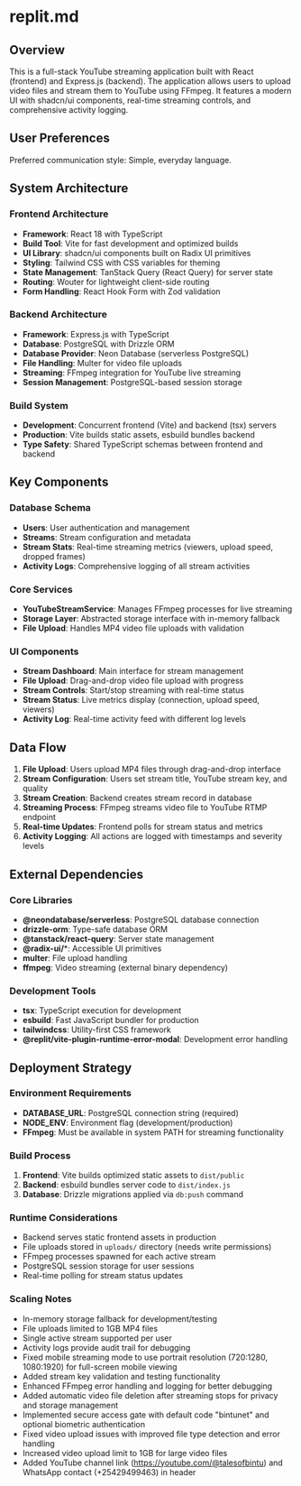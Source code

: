 # replit.md

## Overview

This is a full-stack YouTube streaming application built with React (frontend) and Express.js (backend). The application allows users to upload video files and stream them to YouTube using FFmpeg. It features a modern UI with shadcn/ui components, real-time streaming controls, and comprehensive activity logging.

## User Preferences

Preferred communication style: Simple, everyday language.

## System Architecture

### Frontend Architecture
- **Framework**: React 18 with TypeScript
- **Build Tool**: Vite for fast development and optimized builds
- **UI Library**: shadcn/ui components built on Radix UI primitives
- **Styling**: Tailwind CSS with CSS variables for theming
- **State Management**: TanStack Query (React Query) for server state
- **Routing**: Wouter for lightweight client-side routing
- **Form Handling**: React Hook Form with Zod validation

### Backend Architecture
- **Framework**: Express.js with TypeScript
- **Database**: PostgreSQL with Drizzle ORM
- **Database Provider**: Neon Database (serverless PostgreSQL)
- **File Handling**: Multer for video file uploads
- **Streaming**: FFmpeg integration for YouTube live streaming
- **Session Management**: PostgreSQL-based session storage

### Build System
- **Development**: Concurrent frontend (Vite) and backend (tsx) servers
- **Production**: Vite builds static assets, esbuild bundles backend
- **Type Safety**: Shared TypeScript schemas between frontend and backend

## Key Components

### Database Schema
- **Users**: User authentication and management
- **Streams**: Stream configuration and metadata
- **Stream Stats**: Real-time streaming metrics (viewers, upload speed, dropped frames)
- **Activity Logs**: Comprehensive logging of all stream activities

### Core Services
- **YouTubeStreamService**: Manages FFmpeg processes for live streaming
- **Storage Layer**: Abstracted storage interface with in-memory fallback
- **File Upload**: Handles MP4 video file uploads with validation

### UI Components
- **Stream Dashboard**: Main interface for stream management
- **File Upload**: Drag-and-drop video file upload with progress
- **Stream Controls**: Start/stop streaming with real-time status
- **Stream Status**: Live metrics display (connection, upload speed, viewers)
- **Activity Log**: Real-time activity feed with different log levels

## Data Flow

1. **File Upload**: Users upload MP4 files through drag-and-drop interface
2. **Stream Configuration**: Users set stream title, YouTube stream key, and quality
3. **Stream Creation**: Backend creates stream record in database
4. **Streaming Process**: FFmpeg streams video file to YouTube RTMP endpoint
5. **Real-time Updates**: Frontend polls for stream status and metrics
6. **Activity Logging**: All actions are logged with timestamps and severity levels

## External Dependencies

### Core Libraries
- **@neondatabase/serverless**: PostgreSQL database connection
- **drizzle-orm**: Type-safe database ORM
- **@tanstack/react-query**: Server state management
- **@radix-ui/***: Accessible UI primitives
- **multer**: File upload handling
- **ffmpeg**: Video streaming (external binary dependency)

### Development Tools
- **tsx**: TypeScript execution for development
- **esbuild**: Fast JavaScript bundler for production
- **tailwindcss**: Utility-first CSS framework
- **@replit/vite-plugin-runtime-error-modal**: Development error handling

## Deployment Strategy

### Environment Requirements
- **DATABASE_URL**: PostgreSQL connection string (required)
- **NODE_ENV**: Environment flag (development/production)
- **FFmpeg**: Must be available in system PATH for streaming functionality

### Build Process
1. **Frontend**: Vite builds optimized static assets to `dist/public`
2. **Backend**: esbuild bundles server code to `dist/index.js`
3. **Database**: Drizzle migrations applied via `db:push` command

### Runtime Considerations
- Backend serves static frontend assets in production
- File uploads stored in `uploads/` directory (needs write permissions)
- FFmpeg processes spawned for each active stream
- PostgreSQL session storage for user sessions
- Real-time polling for stream status updates

### Scaling Notes
- In-memory storage fallback for development/testing
- File uploads limited to 1GB MP4 files
- Single active stream supported per user
- Activity logs provide audit trail for debugging
- Fixed mobile streaming mode to use portrait resolution (720:1280, 1080:1920) for full-screen mobile viewing
- Added stream key validation and testing functionality
- Enhanced FFmpeg error handling and logging for better debugging
- Added automatic video file deletion after streaming stops for privacy and storage management
- Implemented secure access gate with default code "bintunet" and optional biometric authentication
- Fixed video upload issues with improved file type detection and error handling
- Increased video upload limit to 1GB for large video files
- Added YouTube channel link (https://youtube.com/@talesofbintu) and WhatsApp contact (+25429499463) in header